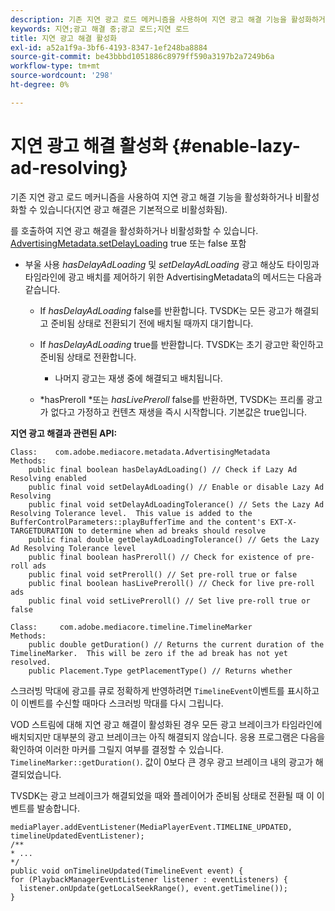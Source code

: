 ```yaml
---
description: 기존 지연 광고 로드 메커니즘을 사용하여 지연 광고 해결 기능을 활성화하거나 비활성화할 수 있습니다(지연 광고 해결은 기본적으로 비활성화됨).
keywords: 지연;광고 해결 중;광고 로드;지연 로드
title: 지연 광고 해결 활성화
exl-id: a52a1f9a-3bf6-4193-8347-1ef248ba8884
source-git-commit: be43bbbd1051886c8979ff590a3197b2a7249b6a
workflow-type: tm+mt
source-wordcount: '298'
ht-degree: 0%

---
```


# 지연 광고 해결 활성화 {#enable-lazy-ad-resolving}

기존 지연 광고 로드 메커니즘을 사용하여 지연 광고 해결 기능을 활성화하거나 비활성화할 수 있습니다(지연 광고 해결은 기본적으로 비활성화됨).

를 호출하여 지연 광고 해결을 활성화하거나 비활성화할 수 있습니다. [AdvertisingMetadata.setDelayLoading](https://help.adobe.com/en_US/primetime/api/psdk/javadoc_2.4/com/adobe/mediacore/metadata/AdvertisingMetadata.html#setDelayAdLoading-boolean-) true 또는 false 포함

* 부울 사용 *hasDelayAdLoading* 및 *setDelayAdLoading* 광고 해상도 타이밍과 타임라인에 광고 배치를 제어하기 위한 AdvertisingMetadata의 메서드는 다음과 같습니다.

   * If *hasDelayAdLoading* false를 반환합니다. TVSDK는 모든 광고가 해결되고 준비됨 상태로 전환되기 전에 배치될 때까지 대기합니다.
   * If *hasDelayAdLoading* true를 반환합니다. TVSDK는 초기 광고만 확인하고 준비됨 상태로 전환합니다.

      * 나머지 광고는 재생 중에 해결되고 배치됩니다.
   * *hasPreroll *또는 *hasLivePreroll* false를 반환하면, TVSDK는 프리롤 광고가 없다고 가정하고 컨텐츠 재생을 즉시 시작합니다. 기본값은 true입니다.


**지연 광고 해결과 관련된 API:**

```
Class:    com.adobe.mediacore.metadata.AdvertisingMetadata 
Methods: 
    public final boolean hasDelayAdLoading() // Check if Lazy Ad Resolving enabled 
    public final void setDelayAdLoading() // Enable or disable Lazy Ad Resolving 
    public final void setDelayAdLoadingTolerance() // Sets the Lazy Ad Resolving Tolerance level.  This value is added to the BufferControlParameters::playBufferTime and the content's EXT-X-TARGETDURATION to determine when ad breaks should resolve 
    public final double getDelayAdLoadingTolerance() // Gets the Lazy Ad Resolving Tolerance level 
    public final boolean hasPreroll() // Check for existence of pre-roll ads 
    public final void setPreroll() // Set pre-roll true or false 
    public final boolean hasLivePreroll() // Check for live pre-roll ads 
    public final void setLivePreroll() // Set live pre-roll true or false

Class:     com.adobe.mediacore.timeline.TimelineMarker 
Methods: 
    public double getDuration() // Returns the current duration of the TimelineMarker.  This will be zero if the ad break has not yet resolved. 
    public Placement.Type getPlacementType() // Returns whether
```

스크러빙 막대에 광고를 큐로 정확하게 반영하려면 `TimelineEvent`이벤트를 표시하고 이 이벤트를 수신할 때마다 스크러빙 막대를 다시 그립니다.

VOD 스트림에 대해 지연 광고 해결이 활성화된 경우 모든 광고 브레이크가 타임라인에 배치되지만 대부분의 광고 브레이크는 아직 해결되지 않습니다. 응용 프로그램은 다음을 확인하여 이러한 마커를 그릴지 여부를 결정할 수 있습니다. `TimelineMarker::getDuration()`. 값이 0보다 큰 경우 광고 브레이크 내의 광고가 해결되었습니다.

TVSDK는 광고 브레이크가 해결되었을 때와 플레이어가 준비됨 상태로 전환될 때 이 이벤트를 발송합니다.

```
mediaPlayer.addEventListener(MediaPlayerEvent.TIMELINE_UPDATED, timelineUpdatedEventListener); 
/** 
* ... 
*/ 
public void onTimelineUpdated(TimelineEvent event) { 
for (PlaybackManagerEventListener listener : eventListeners) { 
  listener.onUpdate(getLocalSeekRange(), event.getTimeline()); 
}
```
